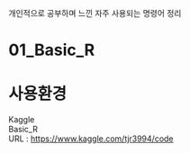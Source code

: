 개인적으로 공부하며 느낀 자주 사용되는 명령어 정리

# 01_Basic_R

# 사용환경
Kaggle  
  Basic_R  
  URL : https://www.kaggle.com/tjr3994/code